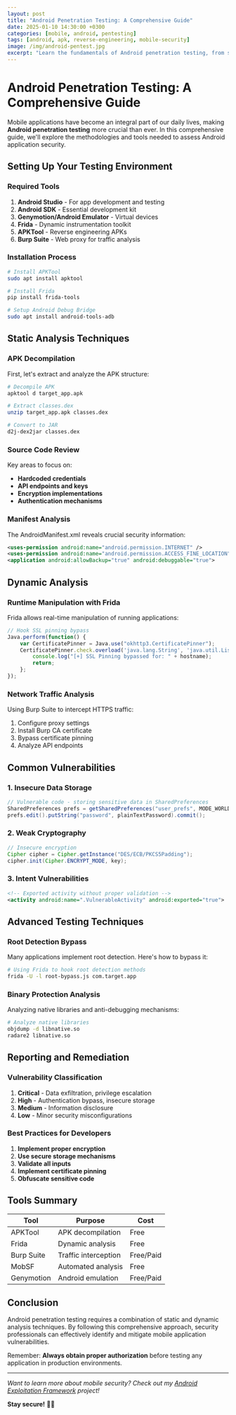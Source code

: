 ```yaml
---
layout: post
title: "Android Penetration Testing: A Comprehensive Guide"
date: 2025-01-10 14:30:00 +0300
categories: [mobile, android, pentesting]
tags: [android, apk, reverse-engineering, mobile-security]
image: /img/android-pentest.jpg
excerpt: "Learn the fundamentals of Android penetration testing, from static analysis to dynamic testing techniques."
---
```


# Android Penetration Testing: A Comprehensive Guide

Mobile applications have become an integral part of our daily lives, making **Android penetration testing** more crucial than ever. In this comprehensive guide, we'll explore the methodologies and tools needed to assess Android application security.

## Setting Up Your Testing Environment

### Required Tools

1. **Android Studio** - For app development and testing
2. **Android SDK** - Essential development kit
3. **Genymotion/Android Emulator** - Virtual devices
4. **Frida** - Dynamic instrumentation toolkit
5. **APKTool** - Reverse engineering APKs
6. **Burp Suite** - Web proxy for traffic analysis

### Installation Process

```bash
# Install APKTool
sudo apt install apktool

# Install Frida
pip install frida-tools

# Setup Android Debug Bridge
sudo apt install android-tools-adb
```

## Static Analysis Techniques

### APK Decompilation

First, let's extract and analyze the APK structure:

```bash
# Decompile APK
apktool d target_app.apk

# Extract classes.dex
unzip target_app.apk classes.dex

# Convert to JAR
d2j-dex2jar classes.dex
```

### Source Code Review

Key areas to focus on:
- **Hardcoded credentials**
- **API endpoints and keys**
- **Encryption implementations**
- **Authentication mechanisms**

### Manifest Analysis

The AndroidManifest.xml reveals crucial security information:

```xml
<uses-permission android:name="android.permission.INTERNET" />
<uses-permission android:name="android.permission.ACCESS_FINE_LOCATION" />
<application android:allowBackup="true" android:debuggable="true">
```

## Dynamic Analysis

### Runtime Manipulation with Frida

Frida allows real-time manipulation of running applications:

```javascript
// Hook SSL pinning bypass
Java.perform(function() {
    var CertificatePinner = Java.use("okhttp3.CertificatePinner");
    CertificatePinner.check.overload('java.lang.String', 'java.util.List').implementation = function(hostname, peerCertificates) {
        console.log("[+] SSL Pinning bypassed for: " + hostname);
        return;
    };
});
```

### Network Traffic Analysis

Using Burp Suite to intercept HTTPS traffic:

1. Configure proxy settings
2. Install Burp CA certificate
3. Bypass certificate pinning
4. Analyze API endpoints

## Common Vulnerabilities

### 1. Insecure Data Storage

```java
// Vulnerable code - storing sensitive data in SharedPreferences
SharedPreferences prefs = getSharedPreferences("user_prefs", MODE_WORLD_READABLE);
prefs.edit().putString("password", plainTextPassword).commit();
```

### 2. Weak Cryptography

```java
// Insecure encryption
Cipher cipher = Cipher.getInstance("DES/ECB/PKCS5Padding");
cipher.init(Cipher.ENCRYPT_MODE, key);
```

### 3. Intent Vulnerabilities

```xml
<!-- Exported activity without proper validation -->
<activity android:name=".VulnerableActivity" android:exported="true">
```

## Advanced Testing Techniques

### Root Detection Bypass

Many applications implement root detection. Here's how to bypass it:

```bash
# Using Frida to hook root detection methods
frida -U -l root-bypass.js com.target.app
```

### Binary Protection Analysis

Analyzing native libraries and anti-debugging mechanisms:

```bash
# Analyze native libraries
objdump -d libnative.so
radare2 libnative.so
```

## Reporting and Remediation

### Vulnerability Classification

1. **Critical** - Data exfiltration, privilege escalation
2. **High** - Authentication bypass, insecure storage
3. **Medium** - Information disclosure
4. **Low** - Minor security misconfigurations

### Best Practices for Developers

1. **Implement proper encryption**
2. **Use secure storage mechanisms**
3. **Validate all inputs**
4. **Implement certificate pinning**
5. **Obfuscate sensitive code**

## Tools Summary

| Tool | Purpose | Cost |
|------|---------|------|
| APKTool | APK decompilation | Free |
| Frida | Dynamic analysis | Free |
| Burp Suite | Traffic interception | Free/Paid |
| MobSF | Automated analysis | Free |
| Genymotion | Android emulation | Free/Paid |

## Conclusion

Android penetration testing requires a combination of static and dynamic analysis techniques. By following this comprehensive approach, security professionals can effectively identify and mitigate mobile application vulnerabilities.

Remember: **Always obtain proper authorization** before testing any application in production environments.

---

*Want to learn more about mobile security? Check out my [Android Exploitation Framework](https://github.com/elliot-hacks/AndroidExploitFramework) project!*

**Stay secure!** 📱🔐
